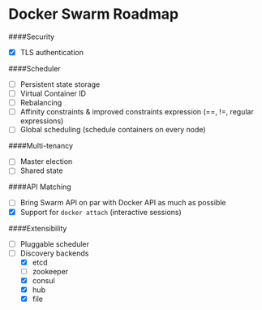 Docker Swarm Roadmap
=====================

####Security
* [x] TLS authentication

####Scheduler
* [ ] Persistent state storage
* [ ] Virtual Container ID
* [ ] Rebalancing
* [ ] Affinity constraints & improved constraints expression (==, !=, regular expressions)
* [ ] Global scheduling (schedule containers on every node)

####Multi-tenancy
* [ ] Master election
* [ ] Shared state

####API Matching
* [ ] Bring Swarm API on par with Docker API as much as possible
* [x] Support for `docker attach` (interactive sessions)

####Extensibility
* [ ] Pluggable scheduler
* [ ] Discovery backends
  * [x]    etcd
  * [ ]    zookeeper
  * [x]    consul
  * [x]    hub 
  * [x]    file
